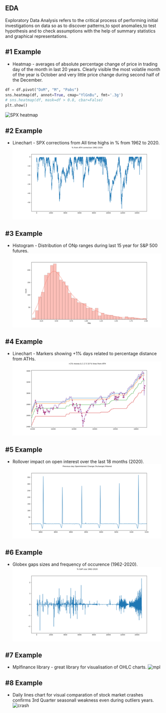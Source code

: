 ## EDA
Exploratory Data Analysis refers to the critical process of performing initial investigations on data so as to discover patterns,to spot anomalies,to test hypothesis and to check assumptions with the help of summary statistics and graphical representations.

## #1 Example
* Heatmap - averages of absolute percentage change of price in trading day of the month in last 20 years. Clearly visible the most volatile month of the year is October and very little price change during second half of the December.
```python
df = df.pivot("DoM", "M", "Pabs")
sns.heatmap(df, annot=True, cmap="YlGnBu", fmt='.3g')
# sns.heatmap(df, mask=df > 0.8, cbar=False)
plt.show()
```
![SPX heatmap](https://github.com/vldmrmrv/ES-Exploratory-Data-Analysis-DataScience/blob/main/EDA_charts/000_Heatmap_DoM_v_M_Pabs.png)

## #2 Example
* Linechart - SPX corrections from All time highs in % from 1962 to 2020. 
![ATH corr](https://github.com/vldmrmrv/ES-Exploratory-Data-Analysis-DataScience/blob/main/EDA_charts/010_ATH_1962-2020.png)

## #3 Example
* Histogram - Distribution of ONp ranges during last 15 year for S&P 500 futures. 
![ATH corr](https://github.com/vldmrmrv/ES-Exploratory-Data-Analysis-DataScience/blob/main/EDA_charts/016_ONp%20histogram.png)

## #4 Example
* Linechart - Markers showing +1% days related to percentage distance from ATHs. 
![ATH corr](https://github.com/vldmrmrv/ES-Exploratory-Data-Analysis-DataScience/blob/main/EDA_charts/017_ath%20lines%20plus%20big%20moves%20(2020).png)

## #5 Example
* Rollover impact on open interest over the last 18 months (2020). 
![Roll](https://github.com/vldmrmrv/ES-Exploratory-Data-Analysis-DataScience/blob/main/EDA_charts/009_OIChange%20detailed.png)

## #6 Example
* Globex gaps sizes and frequency of occurence (1962-2020). 
![Gaps](https://github.com/vldmrmrv/ES-Exploratory-Data-Analysis-DataScience/blob/main/EDA_charts/014_gap_size%201962-2020.png)

## #7 Example
* Mplfinance library - great library for visualisation of OHLC charts. 
![mpl](https://github.com/vldmrmrv/ES-studies-sample-DataScience/blob/main/008_mplfinance_print.png)

## #8 Example
* Daily lines chart for visual comparation of stock market crashes confirms 3rd Quarter seasonall weakness even during outliers years.
![crash](https://github.com/vldmrmrv/ES-studies-sample-DataScience/blob/main/007_crashes.png)


